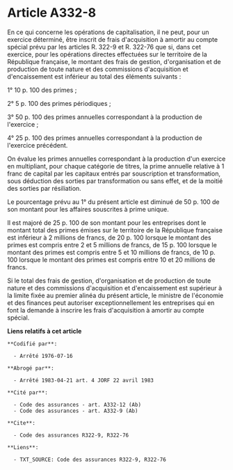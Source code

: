 # Article A332-8

En ce qui concerne les opérations de capitalisation, il ne peut, pour un exercice déterminé, être inscrit de frais
d'acquisition à amortir au compte spécial prévu par les articles R. 322-9 et R. 322-76 que si, dans cet exercice, pour les
opérations directes effectuées sur le territoire de la République française, le montant des frais de gestion, d'organisation
et de production de toute nature et des commissions d'acquisition et d'encaissement est inférieur au total des éléments
suivants :

1° 10 p. 100 des primes ;

2°  5 p. 100 des primes périodiques ;

3° 50 p. 100 des primes annuelles correspondant à la production de l'exercice ;

4° 25 p. 100 des primes annuelles correspondant à la production de l'exercice précédent.

On évalue les primes annuelles correspondant à la production d'un exercice en multipliant, pour chaque catégorie de titres,
la prime annuelle relative à 1 franc de capital par les capitaux entrés par souscription et transformation, sous déduction
des sorties par transformation ou sans effet, et de la moitié des sorties par résiliation.

Le pourcentage prévu au 1° du présent article est diminué de 50 p. 100 de son montant pour les affaires souscrites à prime
unique.

Il est majoré de 25 p. 100 de son montant pour les entreprises dont le montant total des primes émises sur le territoire de
la République française est inférieur à 2 millions de francs, de 20 p. 100 lorsque le montant des primes est compris entre 2
et 5 millions de francs, de 15 p. 100 lorsque le montant des primes est compris entre 5 et 10 millions de francs, de 10 p.
100 lorsque le montant des primes est compris entre 10 et 20 millions de francs.

Si le total des frais de gestion, d'organisation et de production de toute nature et des commissions d'acquisition et
d'encaissement est supérieur à la limite fixée au premier alinéa du présent article, le ministre de l'économie et des
finances peut autoriser exceptionnellement les entreprises qui en font la demande à inscrire les frais d'acquisition à
amortir au compte spécial.

**Liens relatifs à cet article**

	**Codifié par**:

	  - Arrêté 1976-07-16

	**Abrogé par**:

	  - Arrêté 1983-04-21 art. 4 JORF 22 avril 1983

	**Cité par**:

	  - Code des assurances - art. A332-12 (Ab)
	  - Code des assurances - art. A332-9 (Ab)

	**Cite**:

	  - Code des assurances R322-9, R322-76

	**Liens**:

	  - TXT_SOURCE: Code des assurances R322-9, R322-76
